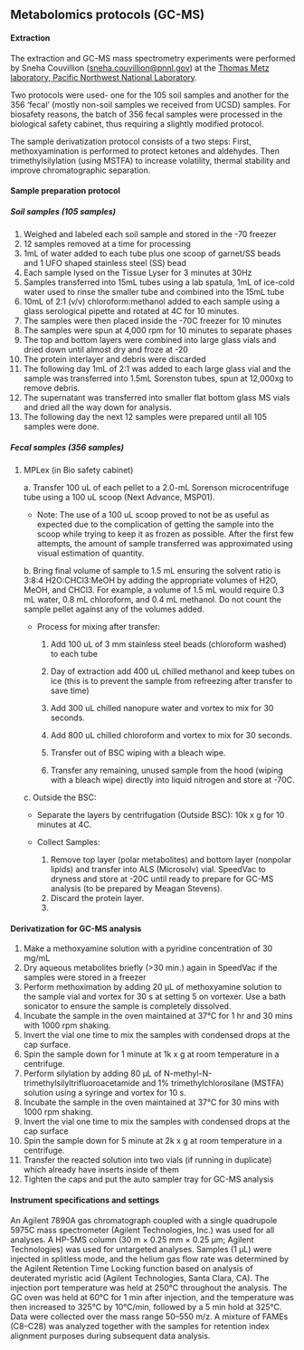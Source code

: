 ## Metabolomics protocols (GC-MS)

#### Extraction

The extraction and GC-MS mass spectrometry experiments were performed by Sneha Couvillion (sneha.couvillion@pnnl.gov) at the [Thomas Metz laboratory, Pacific Northwest National Laboratory](https://omics.pnl.gov/staff-page/Metz/Tom).

Two protocols were used- one for the 105 soil samples and another for the 356 ‘fecal’ (mostly non-soil samples we received from UCSD) samples. For biosafety reasons, the batch of 356 fecal samples were processed in the biological safety cabinet, thus requiring a slightly modified protocol.

The sample derivatization protocol consists of a two steps: First, methoxyamination is performed to protect ketones and aldehydes. Then trimethylsilylation (using MSTFA) to increase volatility, thermal stability and improve chromatographic separation.

#### Sample preparation protocol

##### Soil samples (105 samples)
1. Weighed and labeled each soil sample and stored in the -70 freezer 
2. 12 samples removed at a time for processing
3. 1mL of water added to each tube plus one scoop of garnet/SS beads and 1 UFO shaped stainless steel (SS) bead
4. Each sample lysed on the Tissue Lyser for 3 minutes at 30Hz
5. Samples transferred into 15mL tubes using a lab spatula, 1mL of ice-cold water used to rinse the smaller tube and combined into the 15mL tube
6. 10mL of 2:1 (v/v) chloroform:methanol added to each sample using a glass serological pipette and rotated at 4C for 10 minutes. 
7. The samples were then placed inside the -70C freezer for 10 minutes
8. The samples were spun at 4,000 rpm for 10 minutes to separate phases
9. The top and bottom layers were combined into large glass vials and dried down until almost dry and froze at -20
10. The protein interlayer and debris were discarded 
11. The following day 1mL of 2:1 was added to each large glass vial and the sample was transferred into 1.5mL Sorenston tubes, spun at 12,000xg to remove debris.
12. The supernatant was transferred into smaller flat bottom glass MS vials and dried all the way down for analysis.
13. The following day the next 12 samples were prepared until all 105 samples were done. 


##### Fecal samples (356 samples)
1. MPLex (in Bio safety cabinet)
	
	a. Transfer 100 uL of each pellet to a 2.0-mL Sorenson microcentrifuge tube using a 100 uL scoop (Next Advance, MSP01).
	- Note: The use of a 100 uL scoop proved to not be as useful as expected due to the complication of getting the sample into the scoop while trying to keep it as frozen as possible. After the first few attempts, the amount of sample transferred was approximated using visual estimation of quantity.
	
	b. Bring final volume of sample to 1.5 mL ensuring the solvent ratio is 3:8:4 H2O:CHCl3:MeOH by adding the appropriate volumes of H2O, MeOH, and CHCl3.  For example, a volume of 1.5 mL would require 0.3 mL water, 0.8 mL chloroform, and 0.4 mL methanol. Do not count the sample pellet against any of the volumes added.
	
	- Process for mixing after transfer:

		1. Add 100 uL of 3 mm stainless steel beads (chloroform washed) to each tube	
		2. Day of extraction add 400 uL chilled methanol and keep tubes on ice (this is to prevent the sample from refreezing after transfer to save time)
	
		3. Add 300 uL chilled nanopure water and vortex to mix for 30 seconds.
		4. Add 800 uL chilled chloroform and vortex to mix for 30 seconds.
		5. Transfer out of BSC wiping with a bleach wipe.
		6. Transfer any remaining, unused sample from the hood (wiping with a bleach wipe) directly into liquid nitrogen and store at -70C.

	c. Outside the BSC:
	 
	- Separate the layers by centrifugation (Outside BSC): 10k x g for 10 minutes at 4C.

	- Collect Samples:

		1. Remove top layer (polar metabolites) and bottom layer (nonpolar lipids) and transfer into ALS (Microsolv) vial.  SpeedVac to dryness and store at -20C until ready to prepare for GC-MS analysis (to be prepared by Meagan Stevens).
		2. Discard the protein layer.
		3. 

#### Derivatization for GC-MS analysis

1. Make a methoxyamine solution with a pyridine concentration of 30 mg/mL 
2. Dry aqueous metabolites briefly (>30 min.) again in SpeedVac if the samples were stored in a freezer
3. Perform methoximation by adding 20 µL of methoxyamine solution to the sample vial and vortex for 30 s at setting 5 on vortexer. Use a bath sonicator to ensure the sample is completely dissolved.
4. Incubate the sample in the oven maintained at 37°C for 1 hr and 30 mins with 1000 rpm shaking.
5. Invert the vial one time to mix the samples with condensed drops at the cap surface.
6. Spin the sample down for 1 minute at 1k x g at room temperature in a centrifuge.
7. Perform silylation by adding 80 µL of N-methyl-N-trimethylsilyltrifluoroacetamide and 1% 
trimethylchlorosilane (MSTFA) solution using a syringe and vortex for 10 s.
8. Incubate the sample in the oven maintained at 37°C for 30 mins with 1000 rpm shaking.
9. Invert the vial one time to mix the samples with condensed drops at the cap surface
10. Spin the sample down for 5 minute at 2k x g at room temperature in a centrifuge.
11. Transfer the reacted solution into two vials (if running in duplicate) which already have inserts inside of them
12. Tighten the caps and put the auto sampler tray for GC-MS analysis



#### Instrument specifications and settings

An Agilent 7890A gas chromatograph coupled with a single quadrupole 5975C mass spectrometer (Agilent Technologies, Inc.) was used for all analyses. A HP-5MS column (30 m × 0.25 mm × 0.25 μm; Agilent Technologies) was used for untargeted analyses. Samples (1 μL) were injected in splitless mode, and the helium gas flow rate was determined by the Agilent Retention Time Locking function based on analysis of deuterated myristic acid (Agilent Technologies, Santa Clara, CA). The injection port temperature was held at 250°C throughout the analysis. The GC oven was held at 60°C for 1 min after injection, and the temperature was then increased to 325°C by 10°C/min, followed by a 5 min hold at 325°C. Data were collected over the mass range 50–550 m/z. A mixture of FAMEs (C8–C28) was analyzed together with the samples for retention index alignment purposes during subsequent data analysis.
